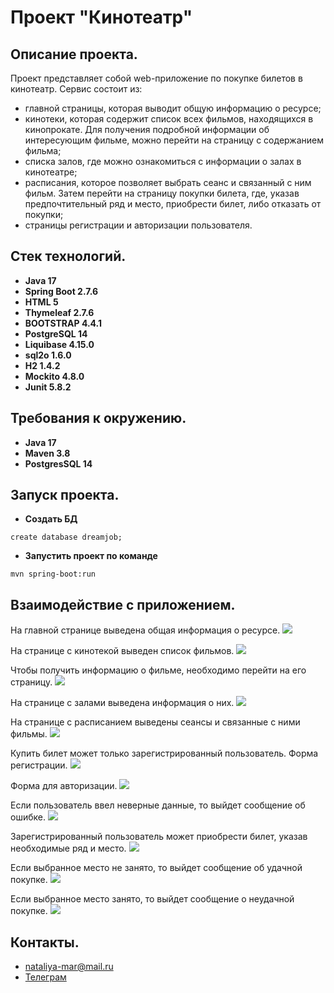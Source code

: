 # Проект "Кинотеатр"

## Описание проекта.

Проект представляет собой web-приложение по покупке билетов в кинотеатр. Сервис состоит из:

- главной страницы, которая выводит общую информацию о ресурсе;
- кинотеки, которая содержит список всех фильмов, находящихся в кинопрокате. Для получения подробной информации об
  интересующим фильме, можно перейти на страницу с содержанием фильма;
- списка залов, где можно ознакомиться с информации о залах в кинотеатре;
- расписания, которое позволяет выбрать сеанс и связанный с ним фильм. Затем перейти на страницу покупки билета, где,
  указав предпочтительный ряд и место, приобрести билет, либо отказать от покупки;
- страницы регистрации и авторизации пользователя.

## Стек технологий.

- **Java 17**
- **Spring Boot 2.7.6**
- **HTML 5**
- **Thymeleaf 2.7.6**
- **BOOTSTRAP 4.4.1**
- **PostgreSQL 14**
- **Liquibase 4.15.0**
- **sql2o 1.6.0**
- **H2 1.4.2**
- **Mockito 4.8.0**
- **Junit 5.8.2**

## Требования к окружению.

- **Java 17**
- **Maven 3.8**
- **PostgresSQL 14**

## Запуск проекта.

- **Создать БД**

``` shell 
create database dreamjob;
```

- **Запустить проект по команде**

``` shell 
mvn spring-boot:run
```

## Взаимодействие с приложением.

На главной странице выведена общая информация о ресурсе.
![](images/1.png)

На странице с кинотекой выведен список фильмов.
![](images/3.png)

Чтобы получить информацию о фильме, необходимо перейти на его страницу.
![](images/4.png)

На странице с залами выведена информация о них.
![](images/5.png)

На странице с расписанием выведены сеансы и связанные с ними фильмы.
![](images/2.png)

Купить билет может только зарегистрированный пользователь. Форма регистрации.
![](images/7.png)

Форма для авторизации.
![](images/6.png)

Если пользователь ввел неверные данные, то выйдет сообщение об ошибке.
![](images/8.png)

Зарегистрированный пользователь может приобрести билет, указав необходимые ряд и место.
![](images/9.png)

Если выбранное место не занято, то выйдет сообщение об удачной покупке.
![](images/10.png)

Если выбранное место занято, то выйдет сообщение о неудачной покупке.
![](images/11.png)

## Контакты.
- nataliya-mar@mail.ru
- <a href="https://t.me/khmnatalia/" target="_blank">Телеграм</a></h1>